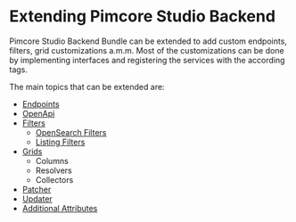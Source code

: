 # Extending Pimcore Studio Backend

Pimcore Studio Backend Bundle can be extended to add custom endpoints, filters, grid customizations a.m.m. 
Most of the customizations can be done by implementing interfaces and registering the services with the according tags.

The main topics that can be extended are:
- [Endpoints](01_Endpoints.md)
- [OpenApi](02_OpenApi.md)
- [Filters](03_Filters.md)
  - [OpenSearch Filters](04_Filters/01_OpenSearch_Filters.md)
  - [Listing Filters](04_Filters/02_Listing_Filters.md)
- [Grids](#Grids)
  - Columns
  - Resolvers
  - Collectors
- [Patcher](#Patcher)
- [Updater](#Updater)
- [Additional Attributes](#Additional-Attributes)